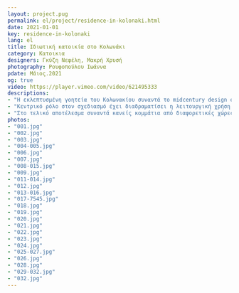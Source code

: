```yaml
---
layout: project.pug
permalink: el/project/residence-in-kolonaki.html
date: 2021-01-01
key: residence-in-kolonaki
lang: el
title: Ιδιωτική κατοικία στο Κολωνάκι
category: Κατοικια
designers: Γκύζη Νεφέλη, Μακρή Χρυσή
photography: Ρουφοπούλου Ιωάννα
pdate: Μάιος.2021
og: true
video: https://player.vimeo.com/video/621495333
descriptions:
- "Η εκλεπτυσμένη γοητεία του Κολωνακίου συναντά το midcentury design στο τελευταίο έργο του Babatchas Design Studio. Στην καρδιά της πιο κοσμοπολίτικης γειτονιάς της Αθήνας και λίγα μέτρα μακριά από το μουσείο Κυκλαδικής τέχνης, βρίσκεται το διαμέρισμα της δεκαετίας του ’50, την ανακαίνιση του οποίου ολοκλήρωσε πρόσφατα το Babatchas Design Studio. Η αρχιτεκτονική γλώσσα και κυρίως η art deco αισθητική του κτιρίου αποτέλεσαν την έμπνευση της σχεδιαστικής ομάδας, η οποία κλήθηκε να συνδυάσει την κτιριακή εικόνα με την αγάπη των ιδιοκτητών για το midcentury design. Ιδιαίτερα αρχιτεκτονικά στοιχεία του ήδη υπάρχοντος χώρου όπως τα δρύινα πατώματα με την τεχνική του ψαροκόκαλου και τις προσεγμένες μπορντούρες, διατηρήθηκαν κατά την ανακαίνιση. Με τον ίδιο τρόπο ενσωματώθηκαν στον αρχιτεκτονικό σχεδιασμό του Babatchas Design Studio και οι εντυπωσιακές πόρτες με καΐτια που χώριζαν το χολ της εισόδου από το σαλόνι και τον παλιό χώρο του γραφείου. Στη συνέχεια χρησιμοποιήθηκαν επιλεγμένα υλικά όπως το φυσικό κουρασάνι στους τοίχους, στοιχείο που δίνει ιδιαίτερο βάθος στις ανοιχτόχρωμες επιφάνειες."
- "Κεντρικό ρόλο στον σχεδιασμό έχει διαδραματίσει η λειτουργική χρήση του χώρου καθώς το φυσικό φως ήταν περιορισμένο για τα περισσότερα δωμάτια του διαμερίσματος. Για να εξυπηρετηθούν οι ανάγκες μίας πολυμελούς οικογένειας αλλά και για να αναδειχθεί η δυνατότητα λειτουργίας του διαμερίσματος και σαν prime Airbnb, προέκυψε η ανάγκη εκμετάλλευσης του φυσικού φωτός στο έπακρο και ειδικά στους χώρους διάδρασης. Έτσι οι χώροι ύπνου και τα λουτρά τοποθετήθηκαν στα πιο σκοτεινά σημεία του σπιτιού ενώ εσωτερικοί φεγγίτες αξιοποιήθηκαν ώστε να διοχετεύεται το φυσικό φως σε όλους τους χώρους. Τέλος, κρυμμένοι αποθηκευτικοί χώροι και κρυφά περάσματα όπως walk through ντουλάπες με ψάθα που οδηγούν σε ένα «μυστικό» μπάνιο συνθέτουν σε συνδυασμό με τον αρχιτεκτονικό φωτισμό μια μυστηριακή, θεατρική ατμόσφαιρα. Στην επιλογή των επίπλων και των σχεδιαστικών αντικειμένων για το χώρο, κεντρική πυξίδα αποτέλεσε η λατρεία των ιδιοκτητών για τα κλασικά 50ς κομμάτια."
- "Στο τελικό αποτέλεσμα συναντά κανείς κομμάτια από διαφορετικές χώρες: το κλασικό τραπέζι της Eero Saarinen από μάρμαρο Arabesquato συνδυάστηκε με αυθεντικές καρέκλες Henry W. Klein από παλαιοπωλείο της Ολλανδίας. Το έπιπλο της τηλεόρασης είναι κατασκευασμένο από Πορτογάλο τεχνίτη και πρόκειται για πιστή αναπαραγωγή από 60ς design. Τέλος, η  κουζίνα σχεδιάστηκε σε κονστρουβιστική αισθητική γραμμή ώστε να ταιριάζει με τον ενιαίο χώρο σαλονιού - τραπεζαρίας. Υλικά όπως το ηφαιστειακό μάρμαρο, το ξύλο δρυ, οι μαύρες λαμαρίνες, οι βιεννέζικες ψάθες και τα τσαλακωμένα λινά Yutes σε συνδυασμό με επιλεγμένα έργα τέχνης και κεραμικά γλυπτά ολοκληρώνουν το άρτιο αισθητικό αποτέλεσμα."
photos:
- "001.jpg"
- "002.jpg"
- "003.jpg"
- "004-005.jpg"
- "006.jpg"
- "007.jpg"
- "008-015.jpg"
- "009.jpg"
- "011-014.jpg"
- "012.jpg"
- "013-016.jpg"
- "017-7545.jpg"
- "018.jpg"
- "019.jpg"
- "020.jpg"
- "021.jpg"
- "022.jpg"
- "023.jpg"
- "024.jpg"
- "025-027.jpg"
- "026.jpg"
- "028.jpg"
- "029-032.jpg"
- "032.jpg"
---
```

